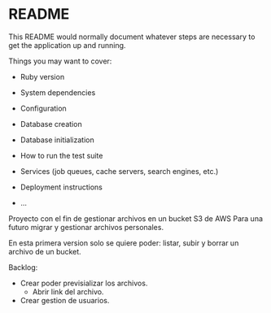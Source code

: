 # README

This README would normally document whatever steps are necessary to get the
application up and running.

Things you may want to cover:

* Ruby version

* System dependencies

* Configuration

* Database creation

* Database initialization

* How to run the test suite

* Services (job queues, cache servers, search engines, etc.)

* Deployment instructions

* ...

Proyecto con el fin de gestionar archivos en un bucket S3 de AWS
Para una futuro migrar y gestionar archivos personales.

En esta primera version solo se quiere poder: listar, subir y borrar un archivo de un bucket.


Backlog:
- Crear poder previsializar los archivos.
    - Abrir link del archivo.
- Crear gestion de usuarios.
